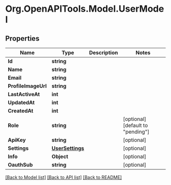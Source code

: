 # Org.OpenAPITools.Model.UserModel

## Properties

Name | Type | Description | Notes
------------ | ------------- | ------------- | -------------
**Id** | **string** |  | 
**Name** | **string** |  | 
**Email** | **string** |  | 
**ProfileImageUrl** | **string** |  | 
**LastActiveAt** | **int** |  | 
**UpdatedAt** | **int** |  | 
**CreatedAt** | **int** |  | 
**Role** | **string** |  | [optional] [default to "pending"]
**ApiKey** | **string** |  | [optional] 
**Settings** | [**UserSettings**](UserSettings.md) |  | [optional] 
**Info** | **Object** |  | [optional] 
**OauthSub** | **string** |  | [optional] 

[[Back to Model list]](../../README.md#documentation-for-models) [[Back to API list]](../../README.md#documentation-for-api-endpoints) [[Back to README]](../../README.md)

